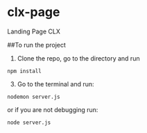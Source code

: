 # clx-page
Landing Page CLX

##To run the project

1. Clone the repo, go to the directory and run

```
npm install
```

3. Go to the terminal and run:

```
nodemon server.js
```

or if you are not debugging run:

```
node server.js
```